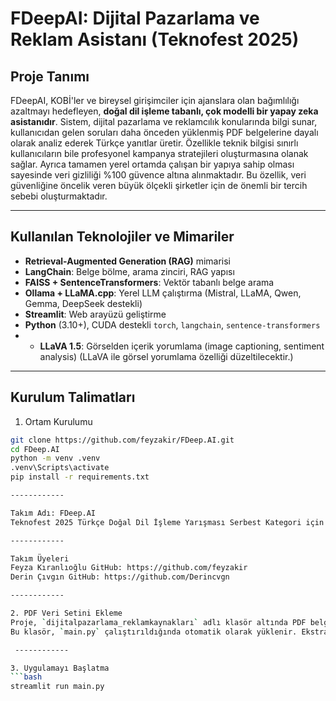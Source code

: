 # FDeepAI: Dijital Pazarlama ve Reklam Asistanı (Teknofest 2025)

## Proje Tanımı
FDeepAI, KOBİ'ler ve bireysel girişimciler için ajanslara olan bağımlılığı azaltmayı hedefleyen, **doğal dil işleme tabanlı, çok modelli bir yapay zeka asistanıdır**. Sistem, dijital pazarlama ve reklamcılık konularında bilgi sunar, kullanıcıdan gelen soruları daha önceden yüklenmiş PDF belgelerine dayalı olarak analiz ederek Türkçe yanıtlar üretir. Özellikle teknik bilgisi sınırlı kullanıcıların bile profesyonel kampanya stratejileri oluşturmasına olanak sağlar. Ayrıca tamamen yerel ortamda çalışan bir yapıya sahip olması sayesinde veri gizliliği %100 güvence altına alınmaktadır. Bu özellik, veri güvenliğine öncelik veren büyük ölçekli şirketler için de önemli bir tercih sebebi oluşturmaktadır.

------------
 
## Kullanılan Teknolojiler ve Mimariler

- **Retrieval-Augmented Generation (RAG)** mimarisi
- **LangChain**: Belge bölme, arama zinciri, RAG yapısı
- **FAISS + SentenceTransformers**: Vektör tabanlı belge arama
- **Ollama + LLaMA.cpp**: Yerel LLM çalıştırma (Mistral, LLaMA, Qwen, Gemma, DeepSeek destekli)
- **Streamlit**: Web arayüzü geliştirme
- **Python** (3.10+), CUDA destekli `torch`, `langchain`, `sentence-transformers`
- - **LLaVA 1.5**: Görselden içerik yorumlama (image captioning, sentiment analysis) (LLaVA ile görsel yorumlama özelliği düzeltilecektir.)
 
------------
 
## Kurulum Talimatları

1. Ortam Kurulumu
```bash
git clone https://github.com/feyzakir/FDeep.AI.git
cd FDeep.AI
python -m venv .venv
.venv\Scripts\activate
pip install -r requirements.txt

------------

Takım Adı: FDeep.AI
Teknofest 2025 Türkçe Doğal Dil İşleme Yarışması Serbest Kategori için oluşturulmuştur.

------------

Takım Üyeleri
Feyza Kıranlıoğlu GitHub: https://github.com/feyzakir
Derin Çıvgın GitHub: https://github.com/Derincvgn

------------

2. PDF Veri Setini Ekleme
Proje, `dijitalpazarlama_reklamkaynakları` adlı klasör altında PDF belgesiyle birlikte gelir.
Bu klasör, `main.py` çalıştırıldığında otomatik olarak yüklenir. Ekstra bir bağlantıya ihtiyaç yoktur.

 ------------

3. Uygulamayı Başlatma
```bash
streamlit run main.py


